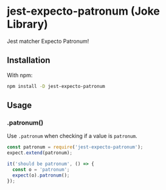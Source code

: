 # jest-expecto-patronum (Joke Library)
Jest matcher Expecto Patronum!

## Installation
With npm:

```sh
npm install -D jest-expecto-patronum
```

## Usage

### .patronum()
Use `.patronum` when checking if a value is `patronum`.

```js
const patronum = require('jest-expecto-patronum');
expect.extend(patronum);

it('should be patronum', () => {
  const o = 'patronum';
  expect(o).patronum();
});
```
